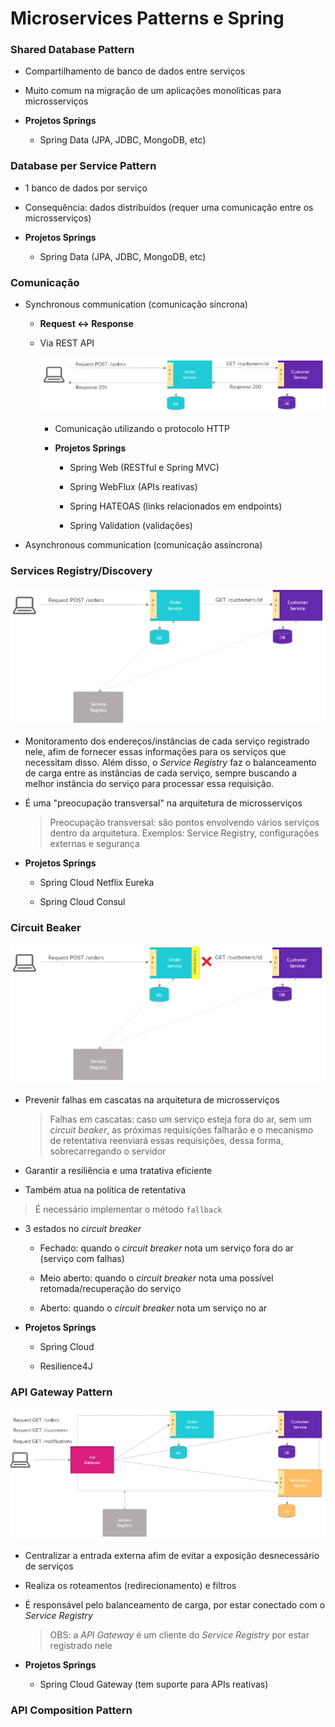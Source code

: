 # Microservices Patterns e Spring

### Shared Database Pattern

* Compartilhamento de banco de dados entre serviços

* Muito comum na migração de um aplicações monolíticas para microsserviços

* **Projetos Springs**

  * Spring Data (JPA, JDBC, MongoDB, etc)

### Database per Service Pattern

* 1 banco de dados por serviço

* Consequência: dados distribuídos (requer uma comunicação entre os microsserviços)

* **Projetos Springs**

  * Spring Data (JPA, JDBC, MongoDB, etc)

### Comunicação

* Synchronous communication (comunicação síncrona)

  * **Request <-> Response**

  * Via REST API

    ![](./assets/comnicacao-sincrona-via-rest-api.png)

    * Comunicação utilizando o protocolo HTTP

    * **Projetos Springs**

      * Spring Web (RESTful e Spring MVC)

      * Spring WebFlux (APIs reativas)

      * Spring HATEOAS (links relacionados em endpoints)

      * Spring Validation (validações)

* Asynchronous communication (comunicação assíncrona)

### Services Registry/Discovery

![](./assets/representacao-service-registry.png)

* Monitoramento dos endereços/instâncias de cada serviço registrado nele, afim de fornecer essas informações para os serviços que necessitam disso. Além disso, o *Service Registry* faz o balanceamento de carga entre as instâncias de cada serviço, sempre buscando a melhor instância do serviço para processar essa requisição.

* É uma "preocupação transversal" na arquitetura de microsserviços

  > Preocupação transversal: são pontos envolvendo vários serviços dentro da arquitetura. Exemplos: Service Registry, configurações externas e segurança

* **Projetos Springs**

  * Spring Cloud Netflix Eureka

  * Spring Cloud Consul

### Circuit Beaker

![](./assets/representacao-circuit-breaker.png)

* Prevenir falhas em cascatas na arquitetura de microsserviços

  > Falhas em cascatas: caso um serviço esteja fora do ar, sem um *circuit beaker*, as próximas requisições falharão e o mecanismo de retentativa reenviará essas requisições, dessa forma, sobrecarregando o servidor

* Garantir a resiliência e uma tratativa eficiente

* Também atua na política de retentativa

> É necessário implementar o método `fallback`

* 3 estados no *circuit breaker*

  * Fechado: quando o *circuit breaker* nota um serviço fora do ar (serviço com falhas)

  * Meio aberto: quando o *circuit breaker* nota uma possível retomada/recuperação do serviço

  * Aberto: quando o *circuit breaker* nota um serviço no ar

* **Projetos Springs**

  * Spring Cloud

  * Resilience4J

### API Gateway Pattern

![](./assets/representacao-api-gateway.png)

* Centralizar a entrada externa afim de evitar a exposição desnecessário de serviços

* Realiza os roteamentos (redirecionamento) e filtros

* É responsável pelo balanceamento de carga, por estar conectado com o *Service Registry*

  > OBS: a *API Gateway* é um cliente do *Service Registry* por estar registrado nele

* **Projetos Springs**

  * Spring Cloud Gateway (tem suporte para APIs reativas)

### API Composition Pattern